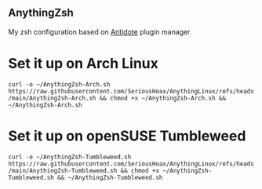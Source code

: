 ## AnythingZsh
My zsh configuration based on [Antidote](https://github.com/mattmc3/antidote) plugin manager
# Set it up on Arch Linux
`curl -o ~/AnythingZsh-Arch.sh https://raw.githubusercontent.com/SeriousHoax/AnythingLinux/refs/heads/main/AnythingZsh-Arch.sh && chmod +x ~/AnythingZsh-Arch.sh && ~/AnythingZsh-Arch.sh`
# Set it up on openSUSE Tumbleweed
`curl -o ~/AnythingZsh-Tumbleweed.sh https://raw.githubusercontent.com/SeriousHoax/AnythingLinux/refs/heads/main/AnythingZsh-Tumbleweed.sh && chmod +x ~/AnythingZsh-Tumbleweed.sh && ~/AnythingZsh-Tumbleweed.sh`